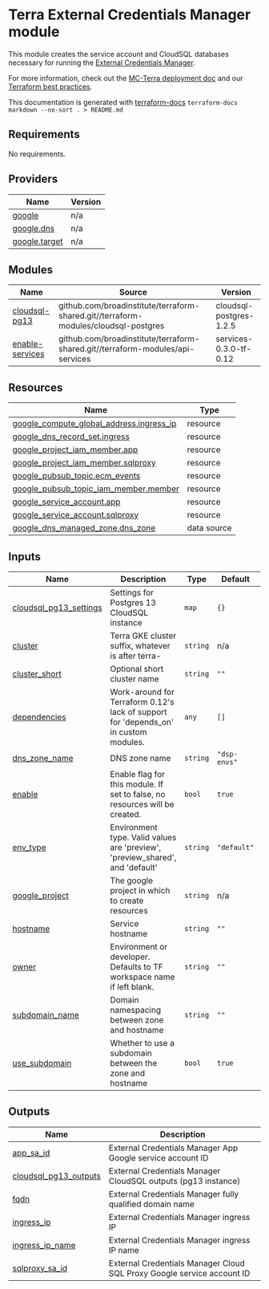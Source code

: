 # Terra External Credentials Manager module

This module creates the service account and CloudSQL databases necessary for
running the [External Credentials Manager](http://github.com/databiosphere/terra-external-credentials-manager).

For more information, check out the [MC-Terra deployment doc](https://docs.dsp-devops.broadinstitute.org/mc-terra/mcterra-deployment)
and our [Terraform best practices](https://docs.dsp-devops.broadinstitute.org/best-practices-guides/terraform).

This documentation is generated with [terraform-docs](https://github.com/segmentio/terraform-docs)
`terraform-docs markdown --no-sort . > README.md`

## Requirements

No requirements.

## Providers

| Name | Version |
|------|---------|
| <a name="provider_google"></a> [google](#provider\_google) | n/a |
| <a name="provider_google.dns"></a> [google.dns](#provider\_google.dns) | n/a |
| <a name="provider_google.target"></a> [google.target](#provider\_google.target) | n/a |

## Modules

| Name | Source | Version |
|------|--------|---------|
| <a name="module_cloudsql-pg13"></a> [cloudsql-pg13](#module\_cloudsql-pg13) | github.com/broadinstitute/terraform-shared.git//terraform-modules/cloudsql-postgres | cloudsql-postgres-1.2.5 |
| <a name="module_enable-services"></a> [enable-services](#module\_enable-services) | github.com/broadinstitute/terraform-shared.git//terraform-modules/api-services | services-0.3.0-tf-0.12 |

## Resources

| Name | Type |
|------|------|
| [google_compute_global_address.ingress_ip](https://registry.terraform.io/providers/hashicorp/google/latest/docs/resources/compute_global_address) | resource |
| [google_dns_record_set.ingress](https://registry.terraform.io/providers/hashicorp/google/latest/docs/resources/dns_record_set) | resource |
| [google_project_iam_member.app](https://registry.terraform.io/providers/hashicorp/google/latest/docs/resources/project_iam_member) | resource |
| [google_project_iam_member.sqlproxy](https://registry.terraform.io/providers/hashicorp/google/latest/docs/resources/project_iam_member) | resource |
| [google_pubsub_topic.ecm_events](https://registry.terraform.io/providers/hashicorp/google/latest/docs/resources/pubsub_topic) | resource |
| [google_pubsub_topic_iam_member.member](https://registry.terraform.io/providers/hashicorp/google/latest/docs/resources/pubsub_topic_iam_member) | resource |
| [google_service_account.app](https://registry.terraform.io/providers/hashicorp/google/latest/docs/resources/service_account) | resource |
| [google_service_account.sqlproxy](https://registry.terraform.io/providers/hashicorp/google/latest/docs/resources/service_account) | resource |
| [google_dns_managed_zone.dns_zone](https://registry.terraform.io/providers/hashicorp/google/latest/docs/data-sources/dns_managed_zone) | data source |

## Inputs

| Name | Description | Type | Default | Required |
|------|-------------|------|---------|:--------:|
| <a name="input_cloudsql_pg13_settings"></a> [cloudsql\_pg13\_settings](#input\_cloudsql\_pg13\_settings) | Settings for Postgres 13 CloudSQL instance | `map` | `{}` | no |
| <a name="input_cluster"></a> [cluster](#input\_cluster) | Terra GKE cluster suffix, whatever is after terra- | `string` | n/a | yes |
| <a name="input_cluster_short"></a> [cluster\_short](#input\_cluster\_short) | Optional short cluster name | `string` | `""` | no |
| <a name="input_dependencies"></a> [dependencies](#input\_dependencies) | Work-around for Terraform 0.12's lack of support for 'depends\_on' in custom modules. | `any` | `[]` | no |
| <a name="input_dns_zone_name"></a> [dns\_zone\_name](#input\_dns\_zone\_name) | DNS zone name | `string` | `"dsp-envs"` | no |
| <a name="input_enable"></a> [enable](#input\_enable) | Enable flag for this module. If set to false, no resources will be created. | `bool` | `true` | no |
| <a name="input_env_type"></a> [env\_type](#input\_env\_type) | Environment type. Valid values are 'preview', 'preview\_shared', and 'default' | `string` | `"default"` | no |
| <a name="input_google_project"></a> [google\_project](#input\_google\_project) | The google project in which to create resources | `string` | n/a | yes |
| <a name="input_hostname"></a> [hostname](#input\_hostname) | Service hostname | `string` | `""` | no |
| <a name="input_owner"></a> [owner](#input\_owner) | Environment or developer. Defaults to TF workspace name if left blank. | `string` | `""` | no |
| <a name="input_subdomain_name"></a> [subdomain\_name](#input\_subdomain\_name) | Domain namespacing between zone and hostname | `string` | `""` | no |
| <a name="input_use_subdomain"></a> [use\_subdomain](#input\_use\_subdomain) | Whether to use a subdomain between the zone and hostname | `bool` | `true` | no |

## Outputs

| Name | Description |
|------|-------------|
| <a name="output_app_sa_id"></a> [app\_sa\_id](#output\_app\_sa\_id) | External Credentials Manager App Google service account ID |
| <a name="output_cloudsql_pg13_outputs"></a> [cloudsql\_pg13\_outputs](#output\_cloudsql\_pg13\_outputs) | External Credentials Manager CloudSQL outputs (pg13 instance) |
| <a name="output_fqdn"></a> [fqdn](#output\_fqdn) | External Credentials Manager fully qualified domain name |
| <a name="output_ingress_ip"></a> [ingress\_ip](#output\_ingress\_ip) | External Credentials Manager ingress IP |
| <a name="output_ingress_ip_name"></a> [ingress\_ip\_name](#output\_ingress\_ip\_name) | External Credentials Manager ingress IP name |
| <a name="output_sqlproxy_sa_id"></a> [sqlproxy\_sa\_id](#output\_sqlproxy\_sa\_id) | External Credentials Manager Cloud SQL Proxy Google service account ID |
